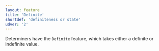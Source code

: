 ```yaml
---
layout: feature
title: 'Definite'
shortdef: 'definiteness or state'
udver: '2'
---
```


Determiners have the `Definite` feature, which takes either a definite or indefinite value.
<!-- Interlanguage links updated Út zář 29 20:43:00 CEST 2020 -->
